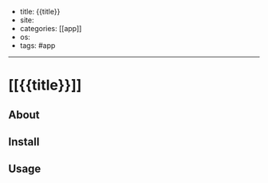 - title: {{title}}
- site:
- categories: [[app]] 
- os: 
- tags: #app
---

# [[{{title}}]]

## About

## Install

## Usage
